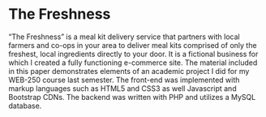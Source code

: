 # The Freshness
“The Freshness” is a meal kit delivery service that partners with local farmers and co-ops in your area to deliver meal kits comprised of only the freshest, local ingredients directly to your door.  It is a fictional business for which I created a fully functioning e-commerce site.  The material included in this paper demonstrates elements of an academic project I did for my WEB-250 course last semester. The front-end was implemented with markup languages such as HTML5 and CSS3 as well Javascript and Bootstrap CDNs. The backend was written with PHP and utilizes a MySQL database.
